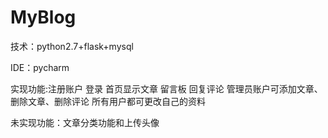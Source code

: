 # MyBlog
技术：python2.7+flask+mysql

IDE：pycharm

实现功能:注册账户 登录 首页显示文章 留言板 回复评论 管理员账户可添加文章、删除文章、删除评论 所有用户都可更改自己的资料

未实现功能：文章分类功能和上传头像

